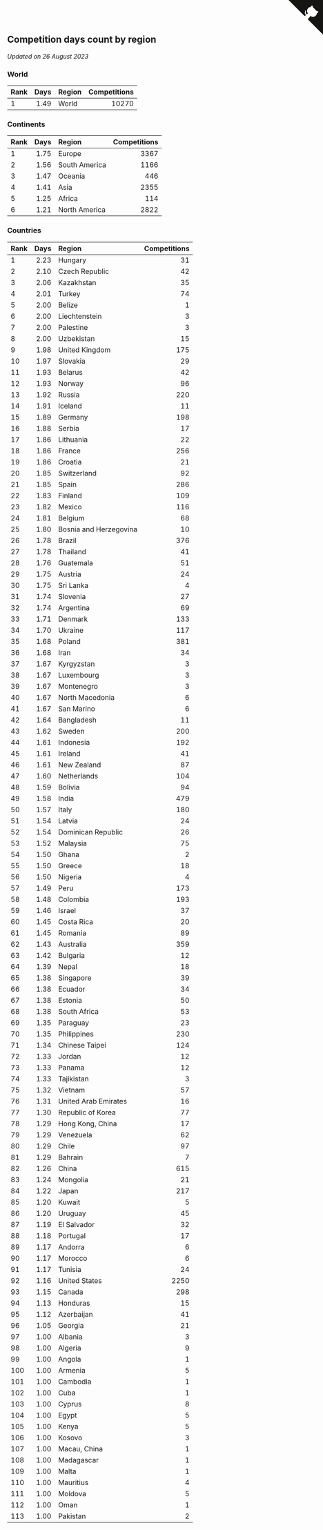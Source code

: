 ## Competition days count by region

*Updated on 26 August 2023*


### World

| Rank | Days | Region | Competitions |
| :--- | ---: | :--- | ---: |
| 1 | 1.49 | World | 10270 |

### Continents

| Rank | Days | Region | Competitions |
| :--- | ---: | :--- | ---: |
| 1 | 1.75 | Europe | 3367 |
| 2 | 1.56 | South America | 1166 |
| 3 | 1.47 | Oceania | 446 |
| 4 | 1.41 | Asia | 2355 |
| 5 | 1.25 | Africa | 114 |
| 6 | 1.21 | North America | 2822 |

### Countries

| Rank | Days | Region | Competitions |
| :--- | ---: | :--- | ---: |
| 1 | 2.23 | Hungary | 31 |
| 2 | 2.10 | Czech Republic | 42 |
| 3 | 2.06 | Kazakhstan | 35 |
| 4 | 2.01 | Turkey | 74 |
| 5 | 2.00 | Belize | 1 |
| 6 | 2.00 | Liechtenstein | 3 |
| 7 | 2.00 | Palestine | 3 |
| 8 | 2.00 | Uzbekistan | 15 |
| 9 | 1.98 | United Kingdom | 175 |
| 10 | 1.97 | Slovakia | 29 |
| 11 | 1.93 | Belarus | 42 |
| 12 | 1.93 | Norway | 96 |
| 13 | 1.92 | Russia | 220 |
| 14 | 1.91 | Iceland | 11 |
| 15 | 1.89 | Germany | 198 |
| 16 | 1.88 | Serbia | 17 |
| 17 | 1.86 | Lithuania | 22 |
| 18 | 1.86 | France | 256 |
| 19 | 1.86 | Croatia | 21 |
| 20 | 1.85 | Switzerland | 92 |
| 21 | 1.85 | Spain | 286 |
| 22 | 1.83 | Finland | 109 |
| 23 | 1.82 | Mexico | 116 |
| 24 | 1.81 | Belgium | 68 |
| 25 | 1.80 | Bosnia and Herzegovina | 10 |
| 26 | 1.78 | Brazil | 376 |
| 27 | 1.78 | Thailand | 41 |
| 28 | 1.76 | Guatemala | 51 |
| 29 | 1.75 | Austria | 24 |
| 30 | 1.75 | Sri Lanka | 4 |
| 31 | 1.74 | Slovenia | 27 |
| 32 | 1.74 | Argentina | 69 |
| 33 | 1.71 | Denmark | 133 |
| 34 | 1.70 | Ukraine | 117 |
| 35 | 1.68 | Poland | 381 |
| 36 | 1.68 | Iran | 34 |
| 37 | 1.67 | Kyrgyzstan | 3 |
| 38 | 1.67 | Luxembourg | 3 |
| 39 | 1.67 | Montenegro | 3 |
| 40 | 1.67 | North Macedonia | 6 |
| 41 | 1.67 | San Marino | 6 |
| 42 | 1.64 | Bangladesh | 11 |
| 43 | 1.62 | Sweden | 200 |
| 44 | 1.61 | Indonesia | 192 |
| 45 | 1.61 | Ireland | 41 |
| 46 | 1.61 | New Zealand | 87 |
| 47 | 1.60 | Netherlands | 104 |
| 48 | 1.59 | Bolivia | 94 |
| 49 | 1.58 | India | 479 |
| 50 | 1.57 | Italy | 180 |
| 51 | 1.54 | Latvia | 24 |
| 52 | 1.54 | Dominican Republic | 26 |
| 53 | 1.52 | Malaysia | 75 |
| 54 | 1.50 | Ghana | 2 |
| 55 | 1.50 | Greece | 18 |
| 56 | 1.50 | Nigeria | 4 |
| 57 | 1.49 | Peru | 173 |
| 58 | 1.48 | Colombia | 193 |
| 59 | 1.46 | Israel | 37 |
| 60 | 1.45 | Costa Rica | 20 |
| 61 | 1.45 | Romania | 89 |
| 62 | 1.43 | Australia | 359 |
| 63 | 1.42 | Bulgaria | 12 |
| 64 | 1.39 | Nepal | 18 |
| 65 | 1.38 | Singapore | 39 |
| 66 | 1.38 | Ecuador | 34 |
| 67 | 1.38 | Estonia | 50 |
| 68 | 1.38 | South Africa | 53 |
| 69 | 1.35 | Paraguay | 23 |
| 70 | 1.35 | Philippines | 230 |
| 71 | 1.34 | Chinese Taipei | 124 |
| 72 | 1.33 | Jordan | 12 |
| 73 | 1.33 | Panama | 12 |
| 74 | 1.33 | Tajikistan | 3 |
| 75 | 1.32 | Vietnam | 57 |
| 76 | 1.31 | United Arab Emirates | 16 |
| 77 | 1.30 | Republic of Korea | 77 |
| 78 | 1.29 | Hong Kong, China | 17 |
| 79 | 1.29 | Venezuela | 62 |
| 80 | 1.29 | Chile | 97 |
| 81 | 1.29 | Bahrain | 7 |
| 82 | 1.26 | China | 615 |
| 83 | 1.24 | Mongolia | 21 |
| 84 | 1.22 | Japan | 217 |
| 85 | 1.20 | Kuwait | 5 |
| 86 | 1.20 | Uruguay | 45 |
| 87 | 1.19 | El Salvador | 32 |
| 88 | 1.18 | Portugal | 17 |
| 89 | 1.17 | Andorra | 6 |
| 90 | 1.17 | Morocco | 6 |
| 91 | 1.17 | Tunisia | 24 |
| 92 | 1.16 | United States | 2250 |
| 93 | 1.15 | Canada | 298 |
| 94 | 1.13 | Honduras | 15 |
| 95 | 1.12 | Azerbaijan | 41 |
| 96 | 1.05 | Georgia | 21 |
| 97 | 1.00 | Albania | 3 |
| 98 | 1.00 | Algeria | 9 |
| 99 | 1.00 | Angola | 1 |
| 100 | 1.00 | Armenia | 5 |
| 101 | 1.00 | Cambodia | 1 |
| 102 | 1.00 | Cuba | 1 |
| 103 | 1.00 | Cyprus | 8 |
| 104 | 1.00 | Egypt | 5 |
| 105 | 1.00 | Kenya | 5 |
| 106 | 1.00 | Kosovo | 3 |
| 107 | 1.00 | Macau, China | 1 |
| 108 | 1.00 | Madagascar | 1 |
| 109 | 1.00 | Malta | 1 |
| 110 | 1.00 | Mauritius | 4 |
| 111 | 1.00 | Moldova | 5 |
| 112 | 1.00 | Oman | 1 |
| 113 | 1.00 | Pakistan | 2 |


<a href="https://github.com/JustinTimeCuber/wca_statistics" class="github-corner" aria-label="View source on Github"><svg width="80" height="80" viewBox="0 0 250 250" style="fill:#151513; color:#fff; position: absolute; top: 0; border: 0; right: 0;" aria-hidden="true"><path d="M0,0 L115,115 L130,115 L142,142 L250,250 L250,0 Z"></path><path d="M128.3,109.0 C113.8,99.7 119.0,89.6 119.0,89.6 C122.0,82.7 120.5,78.6 120.5,78.6 C119.2,72.0 123.4,76.3 123.4,76.3 C127.3,80.9 125.5,87.3 125.5,87.3 C122.9,97.6 130.6,101.9 134.4,103.2" fill="currentColor" style="transform-origin: 130px 106px;" class="octo-arm"></path><path d="M115.0,115.0 C114.9,115.1 118.7,116.5 119.8,115.4 L133.7,101.6 C136.9,99.2 139.9,98.4 142.2,98.6 C133.8,88.0 127.5,74.4 143.8,58.0 C148.5,53.4 154.0,51.2 159.7,51.0 C160.3,49.4 163.2,43.6 171.4,40.1 C171.4,40.1 176.1,42.5 178.8,56.2 C183.1,58.6 187.2,61.8 190.9,65.4 C194.5,69.0 197.7,73.2 200.1,77.6 C213.8,80.2 216.3,84.9 216.3,84.9 C212.7,93.1 206.9,96.0 205.4,96.6 C205.1,102.4 203.0,107.8 198.3,112.5 C181.9,128.9 168.3,122.5 157.7,114.1 C157.9,116.9 156.7,120.9 152.7,124.9 L141.0,136.5 C139.8,137.7 141.6,141.9 141.8,141.8 Z" fill="currentColor" class="octo-body"></path></svg></a><style>.github-corner:hover .octo-arm{animation:octocat-wave 560ms ease-in-out}@keyframes octocat-wave{0%,100%{transform:rotate(0)}20%,60%{transform:rotate(-25deg)}40%,80%{transform:rotate(10deg)}}@media (max-width:500px){.github-corner:hover .octo-arm{animation:none}.github-corner .octo-arm{animation:octocat-wave 560ms ease-in-out}}</style>
